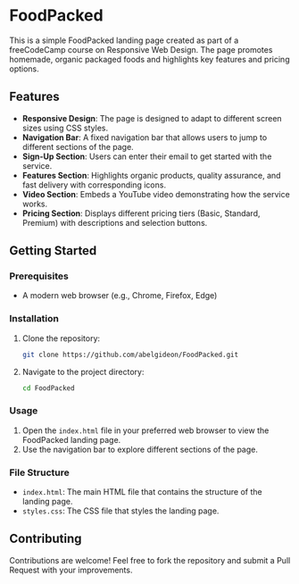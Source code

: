 # FoodPacked

This is a simple FoodPacked landing page created as part of a freeCodeCamp course on Responsive Web Design. The page promotes homemade, organic packaged foods and highlights key features and pricing options.

## Features

- **Responsive Design**: The page is designed to adapt to different screen sizes using CSS styles.
- **Navigation Bar**: A fixed navigation bar that allows users to jump to different sections of the page.
- **Sign-Up Section**: Users can enter their email to get started with the service.
- **Features Section**: Highlights organic products, quality assurance, and fast delivery with corresponding icons.
- **Video Section**: Embeds a YouTube video demonstrating how the service works.
- **Pricing Section**: Displays different pricing tiers (Basic, Standard, Premium) with descriptions and selection buttons.

## Getting Started

### Prerequisites

- A modern web browser (e.g., Chrome, Firefox, Edge)

### Installation

1. Clone the repository:
   ```bash
   git clone https://github.com/abelgideon/FoodPacked.git
   ```
2. Navigate to the project directory:
   ```bash
   cd FoodPacked
   ```
### Usage

1. Open the `index.html` file in your preferred web browser to view the FoodPacked landing page.
2. Use the navigation bar to explore different sections of the page.

### File Structure

- `index.html`: The main HTML file that contains the structure of the landing page.
- `styles.css`: The CSS file that styles the landing page.

## Contributing

Contributions are welcome! Feel free to fork the repository and submit a Pull Request with your improvements.